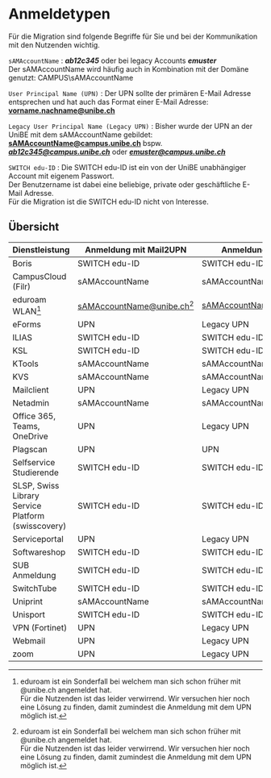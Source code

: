 # Anmeldetypen

Für die Migration sind folgende Begriffe für Sie und bei der Kommunikation mit den Nutzenden wichtig.

`sAMAccountName`
:   ***ab12c345*** oder bei legacy Accounts ***emuster***  
    Der sAMAccountName wird häufig auch in Kombination mit der Domäne genutzt: CAMPUS\sAMAccountName

`User Principal Name (UPN)`
:   Der UPN sollte der primären E-Mail Adresse entsprechen und hat auch das Format einer E-Mail Adresse:  
    **vorname.nachname@unibe.ch**

`Legacy User Principal Name (Legacy UPN)`
:    Bisher wurde der UPN an der UniBE mit dem sAMAccountName gebildet:  
    **sAMAccountName@campus.unibe.ch** bspw. ***ab12c345@campus.unibe.ch*** oder ***emuster@campus.unibe.ch***

`SWITCH edu-ID`
:   Die SWITCH edu-ID ist ein von der UniBE unabhängiger Account mit eigenem Passwort.  
    Der Benutzername ist dabei eine beliebige, private oder geschäftliche E-Mail Adresse.  
    Für die Migration ist die SWITCH edu-ID nicht von Interesse.
  

## Übersicht

| Dienstleistung                                     	| Anmeldung mit Mail2UPN        | Anmeldung bisher            |
|----------------------------------------------------	|-------------------------------|-----------------------------|
| Boris                                              	| SWITCH edu-ID                 | SWITCH edu-ID               |
| CampusCloud (Filr)                                 	| sAMAccountName                | sAMAccountName              |
| eduroam WLAN[^1]                                    	| sAMAccountName@unibe.ch[^1]   | sAMAccountName@unibe.ch     |
| eForms                                             	| UPN                           | Legacy UPN                  |
| ILIAS                                              	| SWITCH edu-ID                 | SWITCH edu-ID               |
| KSL                                                	| SWITCH edu-ID                 | SWITCH edu-ID               |
| KTools                                             	| sAMAccountName                | sAMAccountName              |
| KVS                                                	| sAMAccountName                | sAMAccountName              |
| Mailclient                                         	| UPN                           | Legacy UPN                  |
| Netadmin                                           	| sAMAccountName                | sAMAccountName              |
| Office 365, Teams, OneDrive                        	| UPN                           | Legacy UPN                  |
| Plagscan                                           	| UPN                           | UPN                         |
| Selfservice Studierende                            	| SWITCH edu-ID                 | SWITCH edu-ID               |
| SLSP, Swiss Library Service Platform (swisscovery) 	| SWITCH edu-ID                 | SWITCH edu-ID               |
| Serviceportal                                      	| UPN                           | Legacy UPN                  |
| Softwareshop                                       	| SWITCH edu-ID                 | SWITCH edu-ID               |
| SUB Anmeldung                                      	| SWITCH edu-ID                 | SWITCH edu-ID               |
| SwitchTube                                         	| SWITCH edu-ID                 | SWITCH edu-ID               |
| Uniprint                                           	| sAMAccountName                | sAMAccountName              |
| Unisport                                           	| SWITCH edu-ID                 | SWITCH edu-ID               |
| VPN (Fortinet)                                      	| UPN                           | Legacy UPN                  |
| Webmail                                            	| UPN                           | Legacy UPN                  |
| zoom                                               	| UPN                           | Legacy UPN                  |


[^1]:
    eduroam ist ein Sonderfall bei welchem man sich schon früher mit @unibe.ch angemeldet hat.  
    Für die Nutzenden ist das leider verwirrend. Wir versuchen hier noch eine Lösung zu finden, damit zumindest die Anmeldung mit dem UPN möglich ist.